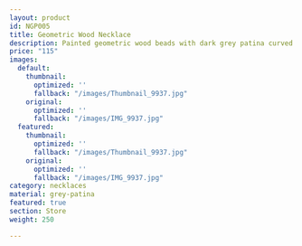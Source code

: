 ```yaml
---
layout: product
id: NGP005
title: Geometric Wood Necklace
description: Painted geometric wood beads with dark grey patina curved metal tubes.
price: "115"
images:
  default:
    thumbnail:
      optimized: ''
      fallback: "/images/Thumbnail_9937.jpg"
    original:
      optimized: ''
      fallback: "/images/IMG_9937.jpg"
  featured:
    thumbnail:
      optimized: ''
      fallback: "/images/Thumbnail_9937.jpg"
    original:
      optimized: ''
      fallback: "/images/IMG_9937.jpg"
category: necklaces
material: grey-patina
featured: true
section: Store
weight: 250

---
```

